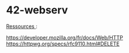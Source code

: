 # 42-webserv
<u> Ressources </u> :

https://developer.mozilla.org/fr/docs/Web/HTTP <br>
https://httpwg.org/specs/rfc9110.html#DELETE
